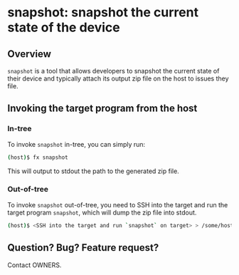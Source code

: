# snapshot: snapshot the current state of the device

## Overview

`snapshot` is a tool that allows developers to snapshot the current state of
their device and typically attach its output zip file on the host to issues they
file.

## Invoking the target program from the host

### In-tree

To invoke `snapshot` in-tree, you can simply run:

```sh
(host)$ fx snapshot
```

This will output to stdout the path to the generated zip file.

### Out-of-tree

To invoke `snapshot` out-of-tree, you need to SSH into the target and run the
target program `snapshot`, which will dump the zip file into stdout.

```sh
(host)$ <SSH into the target and run `snapshot` on target> > /some/host/path/to/snapshot.zip
```

## Question? Bug? Feature request?

Contact OWNERS.
